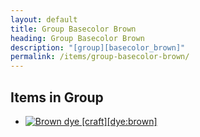 ```yaml
---
layout: default
title: Group Basecolor Brown
heading: Group Basecolor Brown
description: "[group][basecolor_brown]"
permalink: /items/group-basecolor-brown/
---
```



## Items in Group

<ul class="list-items">
    <li><a href="{{site.baseurl}}/items/dye-brown/"><img src="{{site.baseurl}}/assets/img/items/textures/dye_brown.png" data-toggle="tooltip" title="Brown dye [craft][dye:brown]"></a></li>
</ul>
